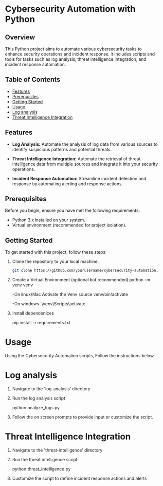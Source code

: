 # Cybersecurity Automation with Python

## Overview

This Python project aims to automate various cybersecurity tasks to enhance security operations and incident response. It includes scripts and tools for tasks such as log analysis, threat intelligence integration, and incident response automation.

## Table of Contents

- [Features](#features)
- [Prerequisites](#prerequisites)
- [Getting Started](#getting-started)
- [Usage](#usage)
- [Log analysis](#Loganalysis)
- [Threat Intelligence Integration](#ThreatIntelligenceIntegration)

## Features

- **Log Analysis:** Automate the analysis of log data from various sources to identify suspicious patterns and potential threats.

- **Threat Intelligence Integration:** Automate the retrieval of threat intelligence data from multiple sources and integrate it into your security operations.

- **Incident Response Automation:** Streamline incident detection and response by automating alerting and response actions.

## Prerequisites

Before you begin, ensure you have met the following requirements:

- Python 3.x installed on your system.
- Virtual environment (recommended for project isolation).

## Getting Started

To get started with this project, follow these steps:

1. Clone the repository to your local machine:

   ```bash
   git clone https://github.com/yourusername/cybersecurity-automation.git

2. Create a Virtual Environment (optional but recommended)
   python -m venv venv

   -On linux/Mac
   Activate the Venv
   source venv/bin/activate

   -On windows
   .\venv\Scripts\activate

3. Install dependenices

   pip install -r requirements.txt

# Usage

   Using the Cybersecurity Automation scripts, Follow the instructions below

# Log analysis

1. Navigate to the 'log-analysis' directory
2. Run the log analysis script

   python analyze_logs.py
3. Follow the on screen prompts to provide input or customize the script.

# Threat Intelligence Integration 

1. Navigate to the 'threat-intelligence' directory
2. Run the threat intelligence script:

   python threat_intelligence.py
3. Customize the script to define incident response actions and alerts
   
   
